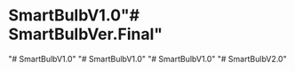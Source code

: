 # SmartBulbV1.0"# SmartBulbVer.Final" 
"# SmartBulbV1.0" 
"# SmartBulbV1.0" 
"# SmartBulbV1.0" 
"# SmartBulbV2.0" 
